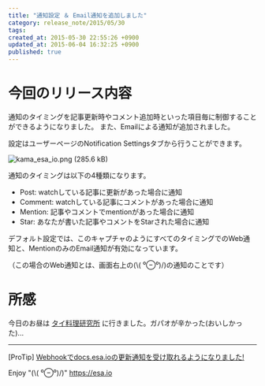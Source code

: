 ```yaml
---
title: "通知設定 ＆ Email通知を追加しました"
category: release_note/2015/05/30
tags: 
created_at: 2015-05-30 22:55:26 +0900
updated_at: 2015-06-04 16:32:25 +0900
published: true
---
```


# 今回のリリース内容

通知のタイミングを記事更新時やコメント追加時といった項目毎に制御することができるようになりました。
また、Emailによる通知が追加されました。

設定はユーザーページのNotification Settingsタブから行うことができます。

![kama_esa_io.png (285.6 kB)](https://img.esa.io/uploads/production/attachments/105/2015/05/30/1/540fb2c2-5ea5-458d-9d07-5191db12d188.png)

通知のタイミングは以下の4種類になります。

- Post: watchしている記事に更新があった場合に通知
- Comment: watchしている記事にコメントがあった場合に通知
- Mention: 記事やコメントでmentionがあった場合に通知
- Star: あなたが書いた記事やコメントをStarされた場合に通知

デフォルト設定では、このキャプチャのようにすべてのタイミングでのWeb通知と、MentionのみのEmail通知が有効になっています。

（この場合のWeb通知とは、画面右上の(\\( ⁰⊖⁰)/)の通知のことです）

# 所感

今日のお昼は [タイ料理研究所](http://tabelog.com/tokyo/A1303/A130301/13180281/) に行きました。ガパオが辛かった(おいしかった)...

---
[ProTip] [Webhookでdocs.esa.ioの更新通知を受け取れるようになりました!](/posts/73) 

Enjoy "(\\( ⁰⊖⁰)/)"
https://esa.io
